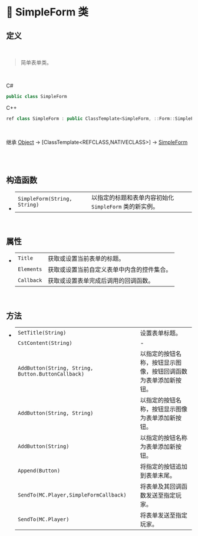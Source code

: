 # 🔖 SimpleForm 类

## 定义

<br>

> 简单表单类。

<br>

C#
```cs
public class SimpleForm
```
C++
```cpp
ref class SimpleForm : public ClassTemplate<SimpleForm, ::Form::SimpleForm>, public FormImpl
```
<br>

继承 [Object](https://docs.microsoft.com/DotNET/api/system.object) → [ClassTemplate<REFCLASS,NATIVECLASS>] → [SimpleForm](SimpleForm)

<br>

<br>

## 构造函数
- 
    |||
    |-|-|
    |`SimpleForm(String, String)`|以指定的标题和表单内容初始化 `SimpleForm` 类的新实例。|

<br>

##  属性
- 
    |||
    |-|-|
    |`Title`|获取或设置当前表单的标题。|
    |`Elements`|获取或设置当前自定义表单中内含的控件集合。|
    |`Callback`|获取或设置表单完成后调用的回调函数。|

<br>

##  方法
- 
    |||
    |-|-|
    |`SetTitle(String)`|设置表单标题。|
    |`CstContent(String)`|-|
    |`AddButton(String, String, Button.ButtonCallback)`|以指定的按钮名称，按钮显示图像，按钮回调函数为表单添加新按钮。|
    |`AddButton(String, String)`|以指定的按钮名称，按钮显示图像为表单添加新按钮。|
    |`AddButton(String)`|以指定的按钮名称为表单添加新按钮。|
    |`Append(Button)`|将指定的按钮追加到表单末尾。|
    |`SendTo(MC.Player,SimpleFormCallback)`|将表单及其回调函数发送至指定玩家。|
    |`SendTo(MC.Player)`|将表单发送至指定玩家。|



